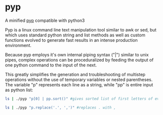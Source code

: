 # pyp

A minified [pyp](https://code.google.com/archive/p/pyp/) compatible with python3

Pyp is a linux command line text manipulation tool similar to awk or sed, but which uses standard python string and list methods as well as custom functions evolved to generate fast results in an intense production environment.

Because pyp employs it's own internal piping syntax ("|") similar to unix pipes, complex operations can be proceduralized by feeding the output of one python command to the input of the next.

This greatly simplifies the generation and troubleshooting of multistep operations without the use of temporary variables or nested parentheses. The variable "p" represents each line as a string, while "pp" is entire input as python list:

```sh
ls | ./pyp "p[0] | pp.sort()" #gives sorted list of first letters of every line
```

```sh
ls | ./pyp "p.replace('.', ',')" #replaces . with ,
```
